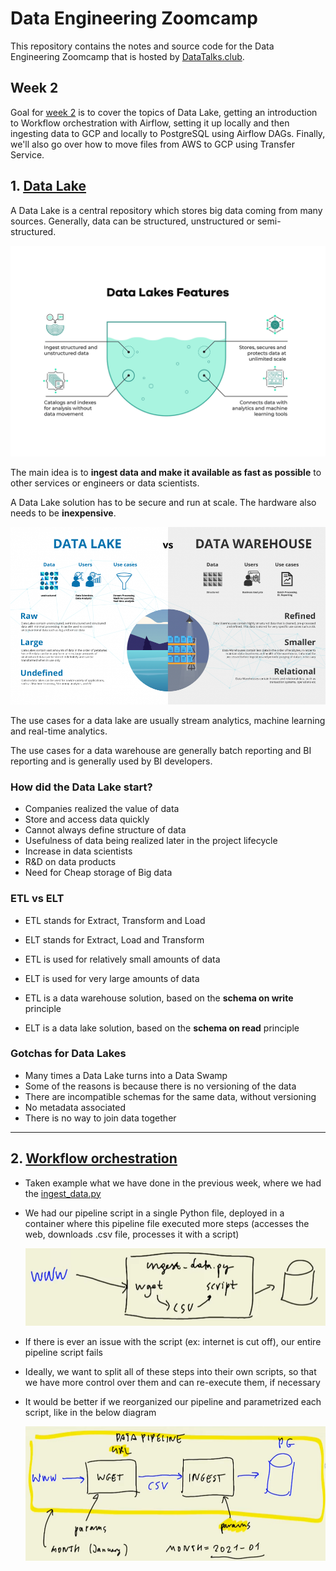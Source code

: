 # Data Engineering Zoomcamp

This repository contains the notes and source code for the Data Engineering Zoomcamp that is hosted by [DataTalks.club](https://datatalks.club/).

## Week 2

Goal for [week 2](https://github.com/DataTalksClub/data-engineering-zoomcamp/tree/main/week_2_data_ingestion) is to cover the topics of Data Lake, getting an introduction to Workflow orchestration with Airflow, setting it up locally and then ingesting data to GCP and locally to PostgreSQL using Airflow DAGs. Finally, we'll also go over how to move files from AWS to GCP using Transfer Service.

## 1. [<u>Data Lake</u>](https://www.youtube.com/watch?v=W3Zm6rjOq70)

A Data Lake is a central repository which stores big data coming from many sources. Generally, data can be structured, unstructured or semi-structured.

![Data Lake image](./imgs/data_lake.jpg)

The main idea is to **ingest data and make it available as fast as possible** to other services or engineers or data scientists.

A Data Lake solution has to be secure and run at scale. The hardware also needs to be **inexpensive**.

![Data Lake vs Data Warehouse](./imgs/dl_vs_dwh.png)

The use cases for a data lake are usually stream analytics, machine learning and real-time analytics.

The use cases for a data warehouse are generally batch reporting and BI reporting and is generally used by BI developers.

### How did the Data Lake start?

- Companies realized the value of data
- Store and access data quickly
- Cannot always define structure of data
- Usefulness of data being realized later in the project lifecycle
- Increase in data scientists
- R&D on data products
- Need for Cheap storage of Big data

### ETL vs ELT

- ETL stands for Extract, Transform and Load
- ELT stands for Extract, Load and Transform

- ETL is used for relatively small amounts of data
- ELT is used for very large amounts of data

- ETL is a data warehouse solution, based on the **schema on write** principle
- ELT is a data lake solution, based on the **schema on read** principle

### Gotchas for Data Lakes
- Many times a Data Lake turns into a Data Swamp
- Some of the reasons is because there is no versioning of the data
- There are incompatible schemas for the same data, without versioning
- No metadata associated
- There is no way to join data together

---

## 2. [<u>Workflow orchestration</u>](https://www.youtube.com/watch?v=0yK7LXwYeD0)

- Taken example what we have done in the previous week, where we had the [ingest_data.py](../week_1/data_ingestion.py)
- We had our pipeline script in a single Python file, deployed in a container where this pipeline file executed more steps (accesses the web, downloads .csv file, processes it with a script)

    ![Basic Pipeline](./imgs/basic_pipeline.PNG)

- If there is ever an issue with the script (ex: internet is cut off), our entire pipeline script fails
- Ideally, we want to split all of these steps into their own scripts, so that we have more control over them and can re-execute them, if necessary
- It would be better if we reorganized our pipeline and parametrized each script, like in the below diagram

    ![Improved Pipeline](./imgs/adjusted_pipeline.PNG)